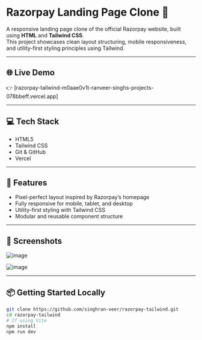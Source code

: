 # Razorpay Landing Page Clone 🚀

A responsive landing page clone of the official Razorpay website, built using **HTML** and **Tailwind CSS**.  
This project showcases clean layout structuring, mobile responsiveness, and utility-first styling principles using Tailwind.

---

## 🌐 Live Demo
👉 [razorpay-tailwind-m0aae0v1t-ranveer-singhs-projects-078bbeff.vercel.app]

---

## 💻 Tech Stack
- HTML5
- Tailwind CSS
- Git & GitHub
- Vercel

---

## 📁 Features
- Pixel-perfect layout inspired by Razorpay’s homepage
- Fully responsive for mobile, tablet, and desktop
- Utility-first styling with Tailwind CSS
- Modular and reusable component structure

---

## 📸 Screenshots
![image](https://github.com/user-attachments/assets/6d6303c0-968e-4ef6-b13c-9ce33239bf76)

![image](https://github.com/user-attachments/assets/fc45d90a-ac18-4a1d-9562-212c7f69bbbf)


---

## 📦 Getting Started Locally

```bash
git clone https://github.com/singhran-veer/razorpay-tailwind.git
cd razorpay-tailwind
# If using Vite
npm install
npm run dev
